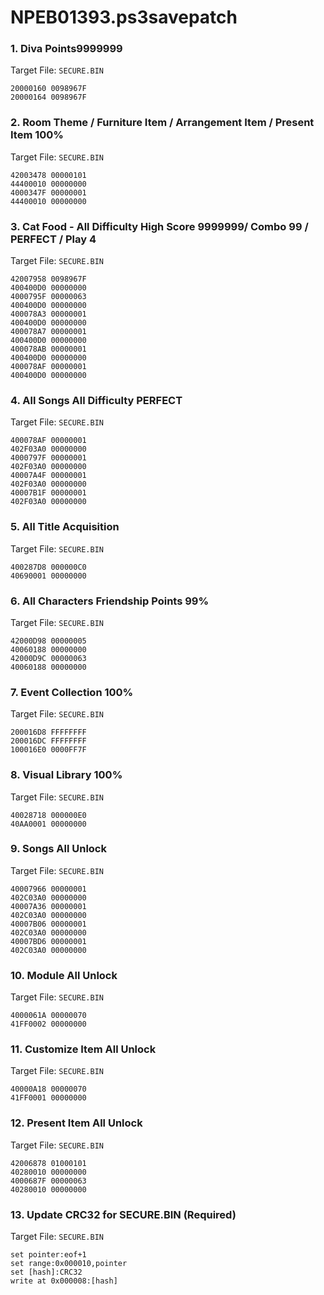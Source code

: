 # NPEB01393.ps3savepatch

### 1. Diva Points9999999

Target File: `SECURE.BIN`

```
20000160 0098967F
20000164 0098967F
```

### 2. Room Theme / Furniture Item / Arrangement Item / Present Item 100%

Target File: `SECURE.BIN`

```
42003478 00000101
44400010 00000000
4000347F 00000001
44400010 00000000
```

### 3. Cat Food - All Difficulty High Score 9999999/ Combo 99 / PERFECT / Play 4

Target File: `SECURE.BIN`

```
42007958 0098967F
400400D0 00000000
4000795F 00000063
400400D0 00000000
400078A3 00000001
400400D0 00000000
400078A7 00000001
400400D0 00000000
400078AB 00000001
400400D0 00000000
400078AF 00000001
400400D0 00000000
```

### 4. All Songs All Difficulty PERFECT

Target File: `SECURE.BIN`

```
400078AF 00000001
402F03A0 00000000
4000797F 00000001
402F03A0 00000000
40007A4F 00000001
402F03A0 00000000
40007B1F 00000001
402F03A0 00000000
```

### 5. All Title Acquisition

Target File: `SECURE.BIN`

```
400287D8 000000C0
40690001 00000000
```

### 6. All Characters Friendship Points 99%

Target File: `SECURE.BIN`

```
42000D98 00000005
40060188 00000000
42000D9C 00000063
40060188 00000000
```

### 7. Event Collection 100%

Target File: `SECURE.BIN`

```
200016D8 FFFFFFFF
200016DC FFFFFFFF
100016E0 0000FF7F
```

### 8. Visual Library 100%

Target File: `SECURE.BIN`

```
40028718 000000E0
40AA0001 00000000
```

### 9. Songs All Unlock

Target File: `SECURE.BIN`

```
40007966 00000001
402C03A0 00000000
40007A36 00000001
402C03A0 00000000
40007B06 00000001
402C03A0 00000000
40007BD6 00000001
402C03A0 00000000
```

### 10. Module All Unlock

Target File: `SECURE.BIN`

```
4000061A 00000070
41FF0002 00000000
```

### 11. Customize Item All Unlock

Target File: `SECURE.BIN`

```
40000A18 00000070
41FF0001 00000000
```

### 12. Present Item All Unlock

Target File: `SECURE.BIN`

```
42006878 01000101
40280010 00000000
4000687F 00000063
40280010 00000000
```

### 13. Update CRC32 for SECURE.BIN (Required)

Target File: `SECURE.BIN`

```
set pointer:eof+1
set range:0x000010,pointer
set [hash]:CRC32
write at 0x000008:[hash]
```

